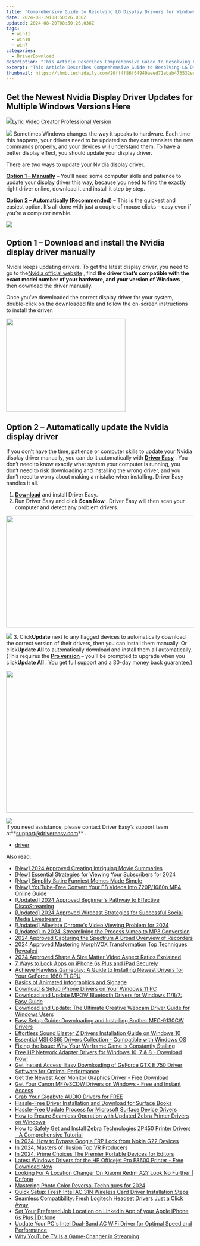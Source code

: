 ```yaml
---
title: "Comprehensive Guide to Resolving LG Display Drivers for Windows Operating Systems: XP, Vista, 7, 8.1 & 11 Fixes"
date: 2024-08-19T08:50:26.036Z
updated: 2024-08-20T08:50:26.036Z
tags:
  - win11
  - win10
  - win7
categories:
  - DriverDownload
description: "This Article Describes Comprehensive Guide to Resolving LG Display Drivers for Windows Operating Systems: XP, Vista, 7, 8.1 & 11 Fixes"
excerpt: "This Article Describes Comprehensive Guide to Resolving LG Display Drivers for Windows Operating Systems: XP, Vista, 7, 8.1 & 11 Fixes"
thumbnail: https://thmb.techidaily.com/20ff4f86f64949aeed71ebab473532ee23ffbe18dd68a783845f09bf91d3afe4.jpg
---
```


## Get the Newest Nvidia Display Driver Updates for Multiple Windows Versions Here

<!-- affiliate ads begin -->
<a href="https://secure.2checkout.com/order/checkout.php?PRODS=11224199&QTY=1&AFFILIATE=108875&CART=1"><img src="https://secure.avangate.com/images/merchant/e09fdffe648a30658a9657bbed7b2388/products/copy_boxshot_lyricvideo.png" border="0">Lyric Video Creator Professional Version</a>
<!-- affiliate ads end -->
![](https://images.drivereasy.com/wp-content/uploads/2018/08/img_5b7e946a16130-300x190.jpg) Sometimes Windows changes the way it speaks to hardware. Each time this happens, your drivers need to be updated so they can translate the new commands properly, and your devices will understand them. To have a better display effect, you should update your display driver.

There are two ways to update your Nvidia display driver.

[**Option 1 – Manually**](https://tools.techidaily.com/drivereasy/download/) – You’ll need some computer skills and patience to update your display driver this way, because you need to find the exactly right driver online, download it and install it step by step.

[**Option 2 – Automatically (Recommended)**](https://www.drivereasy.com/knowledge/nvidia-display-driver-download-and-install-for-windows/#o2) – This is the quickest and easiest option. It’s all done with just a couple of mouse clicks – easy even if you’re a computer newbie.

<!-- affiliate ads begin -->
<a href="https://secure.2checkout.com/order/checkout.php?PRODS=32667153&QTY=1&AFFILIATE=108875&CART=1"><img src="https://www.coolmuster.com/uploads/image/20201228/feature02.png" border="0"></a>
<!-- affiliate ads end -->
## Option 1 – Download and install the Nvidia display driver manually

 Nvidia keeps updating drivers. To get the latest display driver, you need to go to the[Nvidia official website](https://www.nvidia.com/Download/index.aspx?lang=en-us) , find **the driver that’s compatible with the exact model number of your hardware, and your version of Windows** , then download the driver manually.

 Once you’ve downloaded the correct display driver for your system, double-click on the downloaded file and follow the on-screen instructions to install the driver.

<!-- affiliate ads begin -->
<a href="https://zonlipartnershipprogram.pxf.io/c/5597632/1821134/17882" target="_top" id="1821134"><img src="//a.impactradius-go.com/display-ad/17882-1821134" border="0" alt="" width="320" height="250"/></a><img height="0" width="0" src="https://imp.pxf.io/i/5597632/1821134/17882" style="position:absolute;visibility:hidden;" border="0" />
<!-- affiliate ads end -->
## Option 2 – Automatically update the Nvidia display driver

 If you don’t have the time, patience or computer skills to update your Nvidia display driver manually, you can do it automatically with **[Driver Easy](https://tools.techidaily.com/drivereasy/download/)**  . You don’t need to know exactly what system your computer is running, you don’t need to risk downloading and installing the wrong driver, and you don’t need to worry about making a mistake when installing. Driver Easy handles it all.

1. **[Download](https://tools.techidaily.com/drivereasy/download/)**  and install Driver Easy.
2. Run Driver Easy and click **Scan Now** . Driver Easy will then scan your computer and detect any problem drivers.  
<!-- affiliate ads begin -->
<a href="https://25home.pxf.io/c/5597632/2090698/16836" target="_top" id="2090698"><img src="//a.impactradius-go.com/display-ad/16836-2090698" border="0" alt="" width="720" height="300"/></a>
<!-- affiliate ads end -->
![](https://images.drivereasy.com/wp-content/uploads/2018/09/img_5ba09ca3136e1.jpg)
3. Click**Update** next to any flagged devices to automatically download the correct version of their drivers, then you can install them manually. Or click**Update All** to automatically download and install them all automatically. (This requires the **[Pro version](https://tools.techidaily.com/drivereasy/download/)**  – you’ll be prompted to upgrade when you click**Update All** . You get full support and a 30-day money back guarantee.)  
<!-- affiliate ads begin -->
<a href="https://twopages.pxf.io/c/5597632/2016067/18544" target="_top" id="2016067"><img src="//a.impactradius-go.com/display-ad/18544-2016067" border="0" alt="" width="1020" height="380"/></a><img height="0" width="0" src="https://imp.pxf.io/i/5597632/2016067/18544" style="position:absolute;visibility:hidden;" border="0" />
<!-- affiliate ads end -->
![](https://images.drivereasy.com/wp-content/uploads/2018/09/img_5bacace00b167.jpg)  
 If you need assistance, please contact Driver Easy’s support team at**<support@drivereasy.com>** .

* [driver](https://tools.techidaily.com/drivereasy/download/)

<ins class="adsbygoogle"
     style="display:block"
     data-ad-format="autorelaxed"
     data-ad-client="ca-pub-7571918770474297"
     data-ad-slot="1223367746"></ins>



<ins class="adsbygoogle"
     style="display:block"
     data-ad-client="ca-pub-7571918770474297"
     data-ad-slot="8358498916"
     data-ad-format="auto"
     data-full-width-responsive="true"></ins>

<span class="atpl-alsoreadstyle">Also read:</span>
<div><ul>
<li><a href="https://fox-blue.techidaily.com/new-2024-approved-creating-intriguing-movie-summaries/"><u>[New] 2024 Approved  Creating Intriguing Movie Summaries</u></a></li>
<li><a href="https://facebook-record-videos.techidaily.com/new-essential-strategies-for-viewing-your-subscribers-for-2024/"><u>[New] Essential Strategies for Viewing Your Subscribers for 2024</u></a></li>
<li><a href="https://extra-approaches.techidaily.com/new-simplify-satire-funniest-memes-made-simple/"><u>[New] Simplify Satire  Funniest Memes Made Simple</u></a></li>
<li><a href="https://facebook-videos.techidaily.com/new-youtube-free-convert-your-fb-videos-into-720p1080p-mp4-online-guide/"><u>[New] YouTube-Free  Convert Your FB Videos Into 720P/1080p MP4 Online Guide</u></a></li>
<li><a href="https://discord-videos.techidaily.com/updated-2024-approved-beginners-pathway-to-effective-discostreaming/"><u>[Updated] 2024 Approved  Beginner's Pathway to Effective DiscoStreaming</u></a></li>
<li><a href="https://facebook-video-content.techidaily.com/updated-2024-approved-wirecast-strategies-for-successful-social-media-livestreams/"><u>[Updated] 2024 Approved  Wirecast Strategies for Successful Social Media Livestreams</u></a></li>
<li><a href="https://twitter-videos.techidaily.com/updated-alleviate-chromes-video-viewing-problem-for-2024/"><u>[Updated] Alleviate Chrome's Video Viewing Problem for 2024</u></a></li>
<li><a href="https://vimeo-videos.techidaily.com/updated-in-2024-streamlining-the-process-vimeo-to-mp3-conversion/"><u>[Updated] In 2024, Streamlining the Process  Vimeo to MP3 Conversion</u></a></li>
<li><a href="https://screen-activity-recording.techidaily.com/2024-approved-capturing-the-spectrum-a-broad-overview-of-recorders/"><u>2024 Approved  Capturing the Spectrum  A Broad Overview of Recorders</u></a></li>
<li><a href="https://fox-http.techidaily.com/2024-approved-mastering-morphvox-transformation-top-techniques-revealed/"><u>2024 Approved  Mastering MorphVOX Transformation  Top Techniques Revealed</u></a></li>
<li><a href="https://article-knowledge.techidaily.com/2024-approved-shape-and-size-matter-video-aspect-ratios-explained/"><u>2024 Approved  Shape & Size Matter  Video Aspect Ratios Explained</u></a></li>
<li><a href="https://ios-unlock.techidaily.com/7-ways-to-lock-apps-on-iphone-6s-plus-and-ipad-securely-by-drfone-ios/"><u>7 Ways to Lock Apps on iPhone 6s Plus and iPad Securely</u></a></li>
<li><a href="https://win-dash.techidaily.com/achieve-flawless-gameplay-a-guide-to-installing-newest-drivers-for-your-geforce-1660-ti-gpu/"><u>Achieve Flawless Gameplay: A Guide to Installing Newest Drivers for Your GeForce 1660 Ti GPU</u></a></li>
<li><a href="https://extra-information.techidaily.com/basics-of-animated-infographics-and-signage/"><u>Basics of Animated Infographics and Signage</u></a></li>
<li><a href="https://win-dash.techidaily.com/download-and-setup-iphone-drivers-on-your-windows-11-pc/"><u>Download & Setup iPhone Drivers on Your Windows 11 PC</u></a></li>
<li><a href="https://win-dash.techidaily.com/download-and-update-mpow-bluetooth-drivers-for-windows-1187-easy-guide/"><u>Download and Update MPOW Bluetooth Drivers for Windows 11/8/7: Easy Guide</u></a></li>
<li><a href="https://win-dash.techidaily.com/download-and-update-the-ultimate-creative-webcam-driver-guide-for-windows-users/"><u>Download and Update: The Ultimate Creative Webcam Driver Guide for Windows Users</u></a></li>
<li><a href="https://win-dash.techidaily.com/easy-setup-guide-downloading-and-installing-brother-mfc-9130cw-drivers/"><u>Easy Setup Guide: Downloading and Installing Brother MFC-9130CW Drivers</u></a></li>
<li><a href="https://win-dash.techidaily.com/effortless-sound-blaster-z-drivers-installation-guide-on-windows-10/"><u>Effortless Sound Blaster Z Drivers Installation Guide on Windows 10</u></a></li>
<li><a href="https://win-dash.techidaily.com/essential-msi-gs65-drivers-collection-compatible-with-windows-os/"><u>Essential MSI GS65 Drivers Collection - Compatible with Windows OS</u></a></li>
<li><a href="https://win-dash.techidaily.com/fixing-the-issue-why-your-warframe-game-is-constantly-stalling/"><u>Fixing the Issue: Why Your Warframe Game Is Constantly Stalling</u></a></li>
<li><a href="https://win-dash.techidaily.com/free-hp-network-adapter-drivers-for-windows-10-7-and-8-download-now/"><u>Free HP Network Adapter Drivers for Windows 10, 7 & 8 - Download Now!</u></a></li>
<li><a href="https://win-dash.techidaily.com/get-instant-access-easy-downloading-of-geforce-gtx-e-750-driver-software-for-optimal-performance/"><u>Get Instant Access: Easy Downloading of GeForce GTX E 750 Driver Software for Optimal Performance</u></a></li>
<li><a href="https://win-dash.techidaily.com/get-the-newest-acer-monitor-graphics-driver-free-download/"><u>Get the Newest Acer Monitor Graphics Driver - Free Download</u></a></li>
<li><a href="https://win-dash.techidaily.com/1722962075455-get-your-canon-mf7e3cdw-drivers-on-windows-free-and-instant-access/"><u>Get Your Canon MF7e3CDW Drivers on Windows - Free and Instant Access</u></a></li>
<li><a href="https://win-dash.techidaily.com/1722975187452-grab-your-gigabyte-audio-drivers-for-free/"><u>Grab Your Gigabyte AUDIO Drivers for FREE</u></a></li>
<li><a href="https://win-dash.techidaily.com/1722972288051-hassle-free-driver-installation-and-download-for-surface-books/"><u>Hassle-Free Driver Installation and Download for Surface Books</u></a></li>
<li><a href="https://win-dash.techidaily.com/hassle-free-update-process-for-microsoft-surface-device-drivers/"><u>Hassle-Free Update Process for Microsoft Surface Device Drivers</u></a></li>
<li><a href="https://win-dash.techidaily.com/how-to-ensure-seamless-operation-with-updated-zebra-printer-drivers-on-windows/"><u>How to Ensure Seamless Operation with Updated Zebra Printer Drivers on Windows</u></a></li>
<li><a href="https://win-dash.techidaily.com/how-to-safely-get-and-install-zebra-technologies-zp450-printer-drivers-a-comprehensive-tutorial/"><u>How to Safely Get and Install Zebra Technologies ZP450 Printer Drivers - A Comprehensive Tutorial</u></a></li>
<li><a href="https://android-frp.techidaily.com/in-2024-how-to-bypass-google-frp-lock-from-nokia-g22-devices-by-drfone-android/"><u>In 2024, How to Bypass Google FRP Lock from Nokia G22 Devices</u></a></li>
<li><a href="https://extra-support.techidaily.com/in-2024-masters-of-illusion-top-vr-producers/"><u>In 2024, Masters of Illusion  Top VR Producers</u></a></li>
<li><a href="https://youtube-docs.techidaily.com/24-prime-choices-the-premier-portable-devices-for-editors/"><u>In 2024, Prime Choices  The Premier Portable Devices for Editors</u></a></li>
<li><a href="https://win-dash.techidaily.com/latest-windows-drivers-for-the-hp-officejet-pro-e8600-printer-free-download-now/"><u>Latest Windows Drivers for the HP Officejet Pro E8600 Printer - Free Download Now</u></a></li>
<li><a href="https://fake-location.techidaily.com/looking-for-a-location-changer-on-xiaomi-redmi-a2-look-no-further-drfone-by-drfone-virtual-android/"><u>Looking For A Location Changer On Xiaomi Redmi A2? Look No Further | Dr.fone</u></a></li>
<li><a href="https://extra-skills.techidaily.com/mastering-photo-color-reversal-techniques-for-2024/"><u>Mastering Photo Color Reversal Techniques for 2024</u></a></li>
<li><a href="https://win-dash.techidaily.com/quick-setup-fresh-intel-ac-31n-wireless-card-driver-installation-steps/"><u>Quick Setup: Fresh Intel AC 31N Wireless Card Driver Installation Steps</u></a></li>
<li><a href="https://win-dash.techidaily.com/1722978037149-seamless-compatibility-fresh-logitech-headset-drivers-just-a-click-away/"><u>Seamless Compatibility: Fresh Logitech Headset Drivers Just a Click Away</u></a></li>
<li><a href="https://location-social.techidaily.com/set-your-preferred-job-location-on-linkedin-app-of-your-apple-iphone-6s-plus-drfone-by-drfone-virtual-ios/"><u>Set Your Preferred Job Location on LinkedIn App of your Apple iPhone 6s Plus | Dr.fone</u></a></li>
<li><a href="https://win-dash.techidaily.com/update-your-pcs-intel-dual-band-ac-wifi-driver-for-optimal-speed-and-performance/"><u>Update Your PC's Intel Dual-Band AC WiFi Driver for Optimal Speed and Performance</u></a></li>
<li><a href="https://youtube-video-recordings.techidaily.com/why-youtube-tv-is-a-game-changer-in-streaming/"><u>Why YouTube TV Is a Game-Changer in Streaming</u></a></li>
</ul></div>
